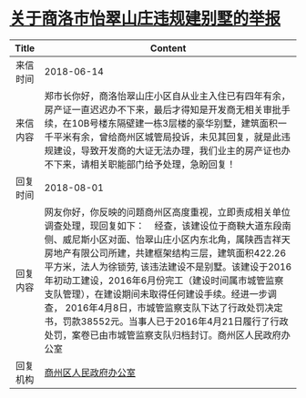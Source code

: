# <a href="http://www.shangluo.gov.cn/zmhd/ldxxxx.jsp?urltype=leadermail.LeaderMailContentUrl&wbtreeid=1112&leadermailid=4765">关于商洛市怡翠山庄违规建别墅的举报</a>
| Title |                                                                                                                                            Content                                                                                                                                             |
|:-----:|------------------------------------------------------------------------------------------------------------------------------------------------------------------------------------------------------------------------------------------------------------------------------------------------|
| 来信时间  | 2018-06-14                                                                                                                                                                                                                                                                                     |
| 来信内容  | 郑市长你好，商洛怡翠山庄小区自从业主入住已有四年有余，房产证一直迟迟办不下来，最后才得知是开发商无相关审批手续，在10B号楼东隔壁建一栋3层楼的豪华别墅，建筑面积一千平米有余，曾给商州区城管局投诉，未见其回复，就是此违规建设，导致开发商的大证无法办理，我们业主的房产证也办不下来，请相关职能部门给予处理，急盼回复！                                                                                                                                  |
| 回复时间  | 2018-08-01                                                                                                                                                                                                                                                                                     |
| 回复内容  | 网友你好，你反映的问题商州区高度重视，立即责成相关单位调查处理，现回复如下：    经查，该建设位于商鞅大道东段南侧、威尼斯小区对面、怡翠山庄小区内东北角，属陕西吉祥天房地产有限公司所建，共建框架结构三层，建筑面积422.26平方米，法人为徐锁劳, 该违法建设不是别墅。该建设于2016年初动工建设，2016年6月份完工（建设时间属市城管监察支队管理），在建设期间未取得任何建设手续。经进一步调查， 2016年4月8日，市城管监察支队下达了行政处罚决定书，罚款38552元。当事人已于2016年4月21日履行了行政处罚，案卷已由市城管监察支队归档封订。商州区人民政府办公室 |
| 回复机构  | <a href="../../categories/agencies/商州区人民政府办公室.md">商州区人民政府办公室</a>                                                                                                                                                                                                                               |